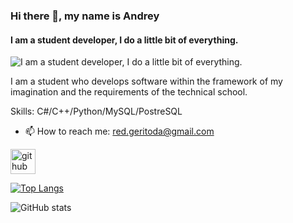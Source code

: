 ### Hi there 👋, my name is Andrey
#### I am a student developer, I do a little bit of everything.
![I am a student developer, I do a little bit of everything.](https://media1.tenor.com/m/1Nc6rtScQEUAAAAd/thats-it-yes-thats-it.gif)

I am a student who develops software within the framework of my imagination and the requirements of the technical school.

Skills: C#/C++/Python/MySQL/PostreSQL

- 📫 How to reach me: red.geritoda@gmail.com 


[<img src='https://cdn.jsdelivr.net/npm/simple-icons@3.0.1/icons/github.svg' alt='github' height='40'>](https://github.com/geritoda1)  

[![Top Langs](https://github-readme-stats.vercel.app/api/top-langs/?username=geritoda1)](https://github.com/anuraghazra/github-readme-stats)

![GitHub stats](https://github-readme-stats.vercel.app/api?username=geritoda1&show_icons=true)  

